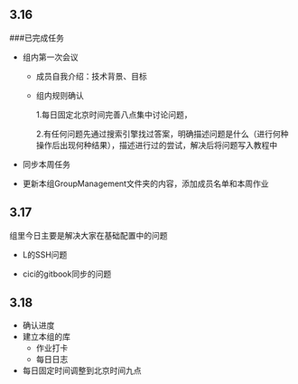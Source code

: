 

## 3.16

###已完成任务


* 组内第一次会议
  * 成员自我介绍：技术背景、目标
  * 组内规则确认
   
    1.每日固定北京时间完善八点集中讨论问题，
    
    2.有任何问题先通过搜索引擎找过答案，明确描述问题是什么（进行何种操作后出现何种结果），描述进行过的尝试，解决后将问题写入教程中
    
* 同步本周任务
* 更新本组GroupManagement文件夹的内容，添加成员名单和本周作业


## 3.17

组里今日主要是解决大家在基础配置中的问题

* L的SSH问题

* cici的gitbook同步的问题

## 3.18

* 确认进度
* 建立本组的库
	* 作业打卡
	* 每日日志
* 每日固定时间调整到北京时间九点
